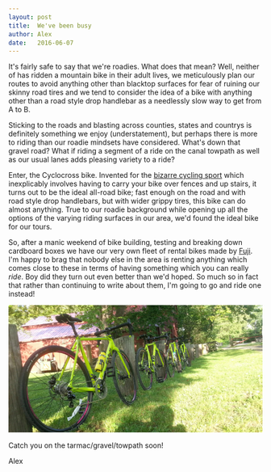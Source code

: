 ```yaml
---
layout: post
title:  We've been busy
author: Alex
date:   2016-06-07
---
```


It's fairly safe to say that we're roadies. What does that mean? Well, neither of has ridden a mountain bike in their adult lives, we meticulously plan our routes to avoid anything other than blacktop surfaces for fear of ruining our skinny road tires and we tend to consider the idea of a bike with anything other than a road style drop handlebar as a needlessly slow way to get from A to B.

Sticking to the roads and blasting across counties, states and countrys is definitely something we enjoy (understatement), but perhaps there is more to riding than our roadie mindsets have considered. What's down that gravel road? What if riding a segment of a ride on the canal towpath as well as our usual lanes adds pleasing variety to a ride?

Enter, the Cyclocross bike. Invented for the [bizarre cycling sport](https://www.youtube.com/watch?v=lmNQmSq6gGQ "Cyclocross obstacles video") which inexplicably involves having to carry your bike over fences and up stairs, it turns out to be the ideal all-road bike; fast enough on the road and with road style drop handlebars, but with wider grippy tires, this bike can do almost anything. True to our roadie background while opening up all the options of the varying riding surfaces in our area, we'd found the ideal bike for our tours.

So, after a manic weekend of bike building, testing and breaking down cardboard boxes we have our very own fleet of rental bikes made by [Fuji](http://www.fujibikes.com/bike/details/cross-152 "Fuji Cross 1.5"). I'm happy to brag that nobody else in the area is renting anything which comes close to these in terms of having something which you can really *ride*. Boy did they turn out even better than we'd hoped. So much so in fact that rather than continuing to write about them, I'm going to go and ride one instead!

![Our cyclocross rental bikes](/assets/images/blog/bikes.jpg "Our cyclocross rental bikes")

Catch you on the tarmac/gravel/towpath soon!

Alex
